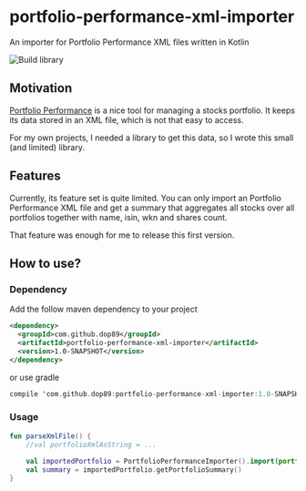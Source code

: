 # portfolio-performance-xml-importer
An importer for Portfolio Performance XML files written in Kotlin

![Build library](https://github.com/dop89/portfolio-performance-xml-importer/workflows/Build%20library/badge.svg?branch=master)


## Motivation
[Portfolio Performance](https://github.com/buchen/portfolio) is a nice tool for managing a stocks portfolio. It keeps
its data stored in an XML file, which is not that easy to access. 

For my own projects, I needed a library to get this data, so I wrote this small (and limited) library. 


## Features
Currently, its feature set is quite limited. You can only import an Portfolio Performance XML file and get a summary
that aggregates all stocks over all portfolios together with name, isin, wkn and shares count. 

That feature was enough for me to release this first version. 

## How to use?
### Dependency
Add the follow maven dependency to your project

```xml
<dependency>
  <groupId>com.github.dop89</groupId>
  <artifactId>portfolio-performance-xml-importer</artifactId>
  <version>1.0-SNAPSHOT</version>
</dependency>
```
or use gradle

```kotlin
compile 'com.github.dop89:portfolio-performance-xml-importer:1.0-SNAPSHOT'
```
### Usage

```kotlin
fun parseXmlFile() {
    //val portfolioXmlAsString = ...
    
    val importedPortfolio = PortfolioPerformanceImporter().import(portfolioXmlAsString)
    val summary = importedPortfolio.getPortfolioSummary()
}
```
